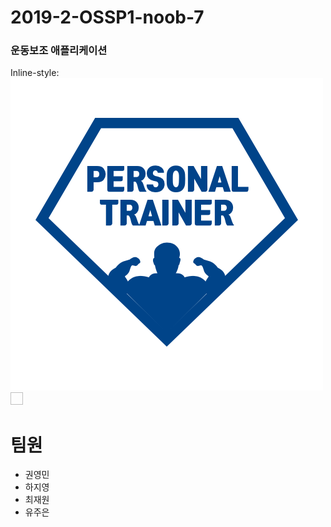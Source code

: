 # 2019-2-OSSP1-noob-7
### 운동보조 애플리케이션

Inline-style:
![alt text](https://github.com/CSID-DGU/2019-2-OSSP1-noob-7/blob/master/android/app/src/main/res/drawable/main_logo.png)
<img width="20dp" height="20dp"></img>
# 팀원
* 권영민
* 하지영
* 최재원
* 유주은

